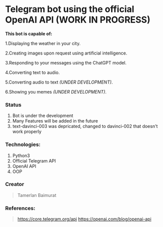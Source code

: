 # Telegram bot using the official OpenAI API (WORK IN PROGRESS)

**This bot is capable of:**

1.Displaying the weather in your city.

2.Creating images upon request using artificial intelligence.

3.Responding to your messages using the ChatGPT model.

4.Converting text to audio.

5.Converting audio to text *(UNDER DEVELOPMENT)*.

6.Showing you memes *(UNDER DEVELOPMENT)*.

### Status

1. Bot is under the development
2. Many Features will be added in the future
3. text-davinci-003 was depricated, changed to davinci-002 that doesn't work properly

### Technologies:
1. Python3
2. Official Telegram API
3. OpenAI API
4. OOP

### Creator 
> Tamerlan Baimurat

### References:
> https://core.telegram.org/api
> https://openai.com/blog/openai-api
